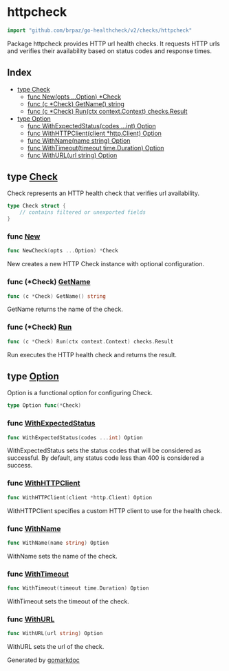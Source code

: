 <!-- Code generated by gomarkdoc. DO NOT EDIT -->

# httpcheck

```go
import "github.com/brpaz/go-healthcheck/v2/checks/httpcheck"
```

Package httpcheck provides HTTP url health checks. It requests HTTP urls and verifies their availability based on status codes and response times.

## Index

- [type Check](<#Check>)
  - [func New\(opts ...Option\) \*Check](<#New>)
  - [func \(c \*Check\) GetName\(\) string](<#Check.GetName>)
  - [func \(c \*Check\) Run\(ctx context.Context\) checks.Result](<#Check.Run>)
- [type Option](<#Option>)
  - [func WithExpectedStatus\(codes ...int\) Option](<#WithExpectedStatus>)
  - [func WithHTTPClient\(client \*http.Client\) Option](<#WithHTTPClient>)
  - [func WithName\(name string\) Option](<#WithName>)
  - [func WithTimeout\(timeout time.Duration\) Option](<#WithTimeout>)
  - [func WithURL\(url string\) Option](<#WithURL>)


<a name="Check"></a>
## type [Check](<https://github.com/brpaz/go-healthcheck/blob/master/checks/httpcheck/check.go#L17-L23>)

Check represents an HTTP health check that verifies url availability.

```go
type Check struct {
    // contains filtered or unexported fields
}
```

<a name="New"></a>
### func [New](<https://github.com/brpaz/go-healthcheck/blob/master/checks/httpcheck/check.go#L65>)

```go
func NewCheck(opts ...Option) *Check
```

New creates a new HTTP Check instance with optional configuration.

<a name="Check.GetName"></a>
### func \(\*Check\) [GetName](<https://github.com/brpaz/go-healthcheck/blob/master/checks/httpcheck/check.go#L82>)

```go
func (c *Check) GetName() string
```

GetName returns the name of the check.

<a name="Check.Run"></a>
### func \(\*Check\) [Run](<https://github.com/brpaz/go-healthcheck/blob/master/checks/httpcheck/check.go#L87>)

```go
func (c *Check) Run(ctx context.Context) checks.Result
```

Run executes the HTTP health check and returns the result.

<a name="Option"></a>
## type [Option](<https://github.com/brpaz/go-healthcheck/blob/master/checks/httpcheck/check.go#L26>)

Option is a functional option for configuring Check.

```go
type Option func(*Check)
```

<a name="WithExpectedStatus"></a>
### func [WithExpectedStatus](<https://github.com/brpaz/go-healthcheck/blob/master/checks/httpcheck/check.go#L58>)

```go
func WithExpectedStatus(codes ...int) Option
```

WithExpectedStatus sets the status codes that will be considered as successful. By default, any status code less than 400 is considered a success.

<a name="WithHTTPClient"></a>
### func [WithHTTPClient](<https://github.com/brpaz/go-healthcheck/blob/master/checks/httpcheck/check.go#L50>)

```go
func WithHTTPClient(client *http.Client) Option
```

WithHTTPClient specifies a custom HTTP client to use for the health check.

<a name="WithName"></a>
### func [WithName](<https://github.com/brpaz/go-healthcheck/blob/master/checks/httpcheck/check.go#L29>)

```go
func WithName(name string) Option
```

WithName sets the name of the check.

<a name="WithTimeout"></a>
### func [WithTimeout](<https://github.com/brpaz/go-healthcheck/blob/master/checks/httpcheck/check.go#L43>)

```go
func WithTimeout(timeout time.Duration) Option
```

WithTimeout sets the timeout of the check.

<a name="WithURL"></a>
### func [WithURL](<https://github.com/brpaz/go-healthcheck/blob/master/checks/httpcheck/check.go#L36>)

```go
func WithURL(url string) Option
```

WithURL sets the url of the check.

Generated by [gomarkdoc](<https://github.com/princjef/gomarkdoc>)
